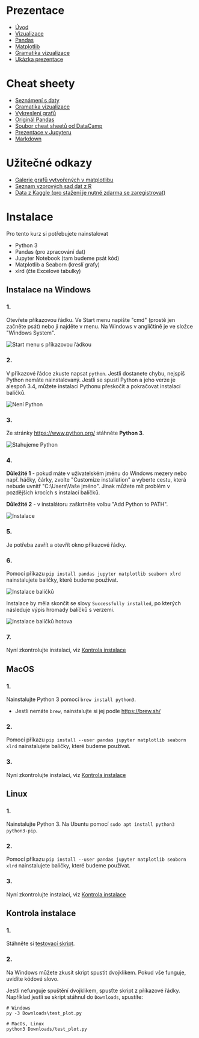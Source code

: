 # Prezentace

- [Úvod](uvod.slides.html)
- [Vizualizace](https://docs.google.com/presentation/d/1Yug3pU_z0aQiXP3dUpmrziHFMehVUgJjI4ONNXa40d8/edit?usp=sharing)
- [Pandas](pandas.slides.html)
- [Matplotlib](grafy.slides.html)
- [Gramatika vizualizace](gog_example_tips.slides.html)
- [Ukázka prezentace](titanic.slides.html)

# Cheat sheety

- [Seznámení s daty](https://github.com/RobotsAndPeople/data-storytelling/blob/master/postup_data.md)
- [Gramatika vizualizace](https://github.com/RobotsAndPeople/data-storytelling/blob/master/grammar_of_graphics.md)
- [Vykreslení grafů](https://github.com/RobotsAndPeople/data-storytelling/blob/master/postup_graf.md)
- [Originál Pandas](https://github.com/pandas-dev/pandas/blob/master/doc/cheatsheet/Pandas_Cheat_Sheet.pdf)
- [Soubor cheat sheetů od DataCamp](http://www.utc.fr/~jlaforet/Suppl/python-cheatsheets.pdf)
- [Prezentace v Jupyteru](https://github.com/RobotsAndPeople/data-storytelling/blob/master/prezentace_jupyter_notebook.md)
- [Markdown](https://jupyter-notebook.readthedocs.io/en/stable/examples/Notebook/Working%20With%20Markdown%20Cells.html)

# Užitečné odkazy

- [Galerie grafů vytvořených v matplotlibu](https://www.machinelearningplus.com/plots/top-50-matplotlib-visualizations-the-master-plots-python)
- [Seznam vzorových sad dat z R](http://vincentarelbundock.github.io/Rdatasets/datasets.html)
- [Data z Kaggle (pro stažení je nutné zdarma se zaregistrovat)](https://www.kaggle.com/datasets)

# Instalace

Pro tento kurz si potřebujete nainstalovat

- Python 3
- Pandas (pro zpracování dat)
- Jupyter Notebook (tam budeme psát kód)
- Matplotlib a Seaborn (kreslí grafy)
- xlrd (čte Excelové tabulky)

## Instalace na Windows

### 1.

Otevřete příkazovou řádku. Ve Start menu napište "cmd" (prostě jen začněte psát) nebo ji najděte v menu. Na Windows v angličtině je ve složce "Windows System".

![Start menu s příkazovou řádkou](cmd.jpg)

### 2.

V příkazové řádce zkuste napsat `python`. Jestli dostanete chybu, nejspíš Python nemáte nainstalovaný. Jestli se spustí Python a jeho verze je alespoň 3.4, můžete instalaci Pythonu přeskočit a pokračovat instalací balíčků.

![Není Python](nopython.jpg)

### 3.

Ze stránky https://www.python.org/ stáhněte **Python 3**.

![Stahujeme Python](python-download.jpg)

### 4.

**Důležité 1** - pokud máte v uživatelském jménu do Windows mezery nebo např. háčky, čárky, zvolte "Customize installation" a vyberte cestu, která nebude uvnitř "C:\Users\Vaše jméno". Jinak můžete mít problém v pozdějších krocích s instalací balíčků.

**Důležité 2** - v instalátoru zaškrtněte volbu "Add Python to PATH".

![Instalace](python-install.jpg)

### 5.

Je potřeba zavřít a otevřít okno příkazové řádky.

### 6.

Pomocí příkazu `pip install pandas jupyter matplotlib seaborn xlrd` nainstalujete balíčky, které budeme používat.

![Instalace balíčků](packages.jpg)

Instalace by měla skončit se slovy `Successfully installed`, po kterých následuje výpis hromady balíčků s verzemi.

![Instalace balíčků hotova](packages-finish.jpg)

### 7.

Nyní zkontrolujte instalaci, viz [Kontrola instalace](#kontrola-instalace)

## MacOS

### 1.

Nainstalujte Python 3 pomocí `brew install python3`.

- Jestli nemáte `brew`, nainstalujte si jej podle https://brew.sh/

### 2.

Pomocí příkazu `pip install --user pandas jupyter matplotlib seaborn xlrd` nainstalujete balíčky, které budeme používat.

### 3.

Nyní zkontrolujte instalaci, viz [Kontrola instalace](#kontrola-instalace)

## Linux

### 1.

Nainstalujte Python 3. Na Ubuntu pomocí `sudo apt install python3 python3-pip`.

### 2.

Pomocí příkazu `pip install --user pandas jupyter matplotlib seaborn xlrd` nainstalujete balíčky, které budeme používat.

### 3.

Nyní zkontrolujte instalaci, viz [Kontrola instalace](#kontrola-instalace)

## Kontrola instalace

### 1.

Stáhněte si [testovací skript](https://raw.githubusercontent.com/RobotsAndPeople/data-storytelling/master/test_plot.py).

### 2.

Na Windows můžete zkusit skript spustit dvojklikem. Pokud vše funguje, uvidíte kódové slovo.

Jestli nefunguje spuštění dvojklikem, spusťte skript z příkazové řádky. Například jestli se skript
stáhnul do `Downloads`, spustíte:

```
# Windows
py -3 Downloads\test_plot.py

# MacOs, Linux
python3 Downloads/test_plot.py
```
